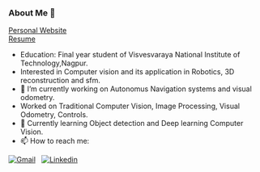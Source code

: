 ### About Me 👋  
[Personal Website](https://pareespathak.wixsite.com/webpage)  
[Resume](https://drive.google.com/file/d/16AoA3zEKq_X2Y_TrmDkwWLVROTTzhTqM/view?usp=sharing)

- Education: Final year student of Visvesvaraya National Institute of Technology,Nagpur.  
- Interested in Computer vision and its application in Robotics, 3D reconstruction and sfm.
- 🔭 I’m currently working on Autonomus Navigation systems and visual odometry.  
- Worked on Traditional Computer Vision, Image Processing, Visual
Odometry, Controls.
- 🌱 Currently learning Object detection and Deep learning Computer Vision.   
- 📫 How to reach me:

[![Gmail](https://img.shields.io/badge/Gmail-D14836?style=for-the-badge&logo=gmail&logoColor=white)](mailto:pareespathak1@gmail.com)
&nbsp;  [![Linkedin](https://img.shields.io/badge/LinkedIn-0077B5?style=for-the-badge&logo=linkedin&logoColor=white)][linkedin]
&nbsp; 

[linkedin]: https://www.linkedin.com/in/pareese-pathak-6b743a1b5/


